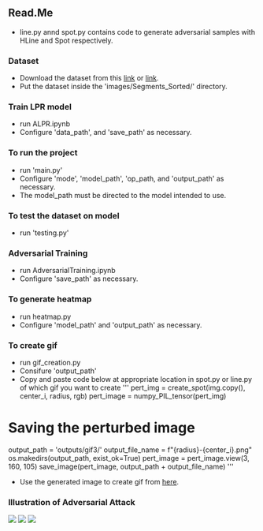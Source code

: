 ## Read.Me
- line.py annd spot.py contains code to generate adversarial samples with HLine and Spot respectively.

### Dataset
- Download the dataset from this [link](https://www.kaggle.com/datasets/officialbishal/nepals-embossed-license-plate-character-set) or [link](www.kaggle.com/dataset/38dcaa3c94bc09e5e785599d8b83bf4e30154a02bde618457b2f470b2a80b346).
- Put the dataset inside the 'images/Segments_Sorted/' directory.

### Train LPR model
- run ALPR.ipynb
- Configure 'data_path', and 'save_path' as necessary.

### To run the project
- run 'main.py' 
- Configure 'mode', 'model_path', 'op_path, and 'output_path' as necessary.
- The model_path must be directed to the model intended to use. 

### To test the dataset on model
- run 'testing.py'

### Adversarial Training
- run AdversarialTraining.ipynb
- Configure 'save_path' as necessary.

### To generate heatmap
- run heatmap.py
- Configure 'model_path' and 'output_path' as necessary.

### To create gif
- run gif_creation.py
- Consifure 'output_path'
- Copy and paste code below at appropriate location in spot.py or line.py of which gif you want to create
'''
pert_img = create_spot(img.copy(), center_i, radius, rgb)
pert_image = numpy_PIL_tensor(pert_img)
# Saving the perturbed image
output_path = 'outputs/gif3/'
output_file_name = f"{radius}-{center_i}.png"
os.makedirs(output_path, exist_ok=True)
pert_image = pert_image.view(3, 160, 105)
save_image(pert_image, output_path + output_file_name)
'''
- Use the generated image to create gif from [here](https://ezgif.com/maker).

### Illustration of Adversarial Attack
![](https://github.com/Adversarial-Image-Generation/outputs/gif/hline.gif)
![](https://github.com/Adversarial-Image-Generation/outputs/gif/vline.gif)
![](https://github.com/Adversarial-Image-Generation/outputs/gif/spot.gif)